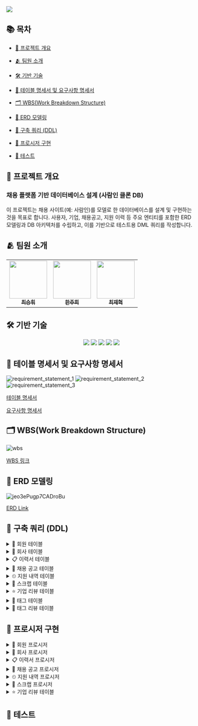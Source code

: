 <img src="https://capsule-render.vercel.app/api?type=waving&color=auto&height=250&section=header&text=7%20Team%20Job%20Market&desc=DB%20프로젝트&fontAlignY=35&descAlign=80&descAlignY=50&fontSize=80" />

## 📚 목차

- [📌 프로젝트 개요](#-프로젝트-개요)

- [🫂 팀원 소개](#-팀원-소개)

- [🛠️ 기반 기술](#%EF%B8%8F-기반-기술)

- [📄 테이블 명세서 및 요구사항 명세서](#-테이블-명세서-및-요구사항-명세서)
    
- [🗂️ WBS(Work Breakdown Structure)](#%EF%B8%8F-wbswork-breakdown-structure)
    
- [🧩 ERD 모델링](#-erd-모델링)
    
- [📌 구축 쿼리 (DDL)](#-구축-쿼리-ddl)

- [📌 프로시저 구현](#-프로시저-구현)
    
- [🧪 테스트](#-테스트)
    

## 📌 프로젝트 개요

### 채용 플랫폼 기반 데이터베이스 설계 (사람인 클론 DB)

이 프로젝트는 채용 사이트(예: 사람인)를 모델로 한 데이터베이스를 설계 및 구현하는 것을 목표로 합니다. 사용자, 기업, 채용공고, 지원 이력 등 주요 엔티티를 포함한 ERD 모델링과 DB 아키텍처를 수립하고, 이를 기반으로 테스트용 DML 쿼리를 작성합니다.


## 🫂 팀원 소개

<table align="center">
  <tbody>
    <tr>
      <td align="center"><a href="https://github.com/kishinoa"><img src="https://avatars.githubusercontent.com/u/109147221?v=4" width="100px;" alt=""/><br /><sub><b> 최승휘 </b></sub></a><br /></td>
      <td align="center"><a href="https://github.com/jh-story"><img src="https://avatars.githubusercontent.com/u/189600163?v=4" width="100px;" alt=""/><br /><sub><b> 한주희 </b></sub></a><br /></td>
      <td align="center"><a href="https://github.com/chaserChoi"><img src="https://avatars.githubusercontent.com/u/146907065?v=4" width="100px;" alt=""/><br /><sub><b> 최재혁 </b></sub></a><br /></td>
    </tr>
  </tbody>
</table>


## 🛠️ 기반 기술

<p align="center">
  <img src="https://img.shields.io/badge/MariaDB-003545?style=for-the-badge&logo=mariadb&logoColor=white" />
  <img src="https://img.shields.io/badge/ERDCloud-1F1F1F?style=for-the-badge&logo=cloud&logoColor=white" />
  <img src="https://img.shields.io/badge/MySQL%20Workbench-4479A1?style=for-the-badge&logo=mysql&logoColor=white" />
  <img src="https://img.shields.io/badge/DataGrip-000000?style=for-the-badge&logo=datagrip&logoColor=white" />
  <img src="https://img.shields.io/badge/SQL-336791?style=for-the-badge&logo=sqlite&logoColor=white" />
</p>


## 📄 테이블 명세서 및 요구사항 명세서

![requirement_statement_1](https://github.com/user-attachments/assets/f3e5c12f-6f44-44a5-93f1-c57533d88471)
![requirement_statement_2](https://github.com/user-attachments/assets/8eefa237-f1a0-4689-9983-7061393b32e3)
![requirement_statement_3](https://github.com/user-attachments/assets/59865f17-67d1-4515-8535-c439ab07c543)

[테이블 명세서](https://docs.google.com/spreadsheets/d/1hTqacqHRHbYbnGm-4wQmmA5KcH_lW9ZH21sl9GiFgTY/edit?gid=356922980#gid=356922980)

[요구사항 명세서](https://docs.google.com/spreadsheets/d/1hTqacqHRHbYbnGm-4wQmmA5KcH_lW9ZH21sl9GiFgTY/edit?gid=933404418#gid=933404418)


## 🗂️ WBS(Work Breakdown Structure)

![wbs](https://github.com/user-attachments/assets/ee96ccc6-54c3-4564-a292-d3ab4e0475fa)

[WBS 링크](https://docs.google.com/spreadsheets/d/1hTqacqHRHbYbnGm-4wQmmA5KcH_lW9ZH21sl9GiFgTY/edit?gid=0#gid=0)


## 🧩 ERD 모델링

![jeo3ePugp7CADroBu](https://github.com/user-attachments/assets/ed9d11ec-1453-4edf-8ab0-c659f78f169d)

[ERD Link](https://www.erdcloud.com/d/jeo3ePugp7CADroBu)


## 📌 구축 쿼리 (DDL)

<details>
<summary>🙆 회원 테이블</summary>
<div>

```sql
create table member (
    id			bigint primary key auto_increment,
    email			varchar(255) not null unique,
    name			varchar(255) not null,
    password		varchar(255) not null,
    account_date	datetime not null default CURRENT_TIMESTAMP,
    member_type		enum('user', 'company') default 'user',
    state			enum('online', 'offline', 'withdraw') default 'offline'
)
```

</div>
</details>
<details>
<summary>🏢 회사 테이블</summary>
<div markdown="1">

```sql
create table company (
    id			bigint primary key auto_increment,
    name			varchar(255) not null,
    address			varchar(255) not null,
    homepage		varchar(255) not null,
    phone_number	varchar(255) not null,
    member_id		bigint not null,
    foreign key(member_id) references member(id)
);
```

</div>
</details>
<details>
<summary>📋 이력서 테이블</summary>
<div markdown="1">

```sql
create table resume (
    id			bigint primary key auto_increment,
    title			varchar(255) not null,
    contents		varchar(1000) not null,
    create_time		datetime not null default CURRENT_TIMESTAMP,
    update_time		datetime,
    member_id		bigint not null,
    foreign key(member_id) references member(id)
);
```

</div>
</details>
<details>
<summary>📣 채용 공고 테이블</summary>
<div markdown="1">

```sql
create table job_posting (
    id			bigint primary key auto_increment,
    title			varchar(255) not null,
    contents		varchar(255) not null,
    career			varchar(1000) not null,
    salary			varchar(255) not null,
    category		varchar(255) not null,
    state			enum('hiring', 'deadline') default 'hiring',
    create_time		datetime not null default CURRENT_TIMESTAMP,
    deadline		datetime,
    company_id		bigint not null,
    foreign key(company_id) references company(id)
);
```

</div>
</details>
<details>
<summary>⏲ 지원 내역 테이블</summary>
<div markdown="1">

```sql
create table appli_record (
    id			bigint primary key auto_increment,
    resume_id		bigint not null,
    posting_id		bigint not null,
    appli_time		datetime not null default CURRENT_TIMESTAMP,
    result          enum('apply', 'passed', 'failed') not null default 'apply',
    foreign key(resume_id) references resume(id),
    foreign key(posting_id) references job_posting(id)
);
```

</div>
</details>
<details>
<summary>📎 스크랩 테이블</summary>
<div markdown="1">

```sql
create table scrap (
    id			bigint primary key auto_increment,
    member_id		bigint not null,
    posting_id		bigint not null,
    scrap_time		datetime not null default CURRENT_TIMESTAMP,
    foreign key(member_id) references member(id),
    foreign key(posting_id) references job_posting(id)
);
```

</div>
</details>
<details>
<summary>⭐ 기업 리뷰 테이블</summary>
<div markdown="1">

```sql
create table review (
    id			bigint primary key auto_increment,
    rating			decimal(2, 1) not null default 0.0,
    contents		varchar(1000) not null,
    create_time		datetime not null default CURRENT_TIMESTAMP,
    update_time		datetime,
    member_id		bigint not null,
    company_id		bigint not null,
    foreign key(member_id) references member(id),
    foreign key(company_id) references company(id)
);
```

</div>
</details>
<details>
<summary>🔖 태그 테이블</summary>
<div markdown="1">

```sql
create table tag (
    id			bigint primary key auto_increment,
    contents		varchar(255)
);
```

</div>
</details>
<details>
<summary>🔖 태그 리뷰 테이블</summary>
<div markdown="1">

```sql
create table tag_review (
    id			bigint primary key auto_increment,
    tag_id			bigint not null,
    review_id		bigint not null,
    foreign key(review_id) references review(id),
    foreign key(tag_id) references tag(id)
);
```

</div>
</details>


## 📌 프로시저 구현

<details>
<summary>🙆 회원 프로시저</summary>
<div>    
<details>  
<summary> 회원 가입 </summary>
    
```sql
delimiter //
CREATE PROCEDURE signup (in emailInput varchar(255), in nameInput varchar(255), in passwordInput varchar(255), in typeInput int)
begin
	if (select 1=1 from member where email = emailInput) then
		signal sqlstate '45000' set message_text = '이미 가입된 계정입니다.';
	else 
		if typeInput = 0 then
			insert into member(email, name, password) values(emailInput, nameInput, passwordInput);
            select '개인계정 가입 완료!' as message;
		else 
			insert into member(email, name, password, member_type) values(emailInput, nameInput, passwordInput, 'company');
            select '회사계정 가입 완료!' as message;
		end if;
	end if;
end //
delimiter ;
```

```sql
call signup('aa@naver.com', '호날두', '1234', 0);
call signup('ab@naver.com', '손흥민', '1234', 0);
call signup('ac@naver.com', '김민재', '1234', 0);
call signup('ad@naver.com', '메시', '1234', 1);
call signup('ae@naver.com', '홍명보', '1234', 1);
```

![회원_등록](https://github.com/user-attachments/assets/dd52741d-81ce-48cf-9937-88d74274ec56)

</details>
<details>
    
<summary> 로그인 </summary>
    
```sql
-- 로그인 프로시저
delimiter //
create procedure login (in emailInput varchar(255), in passwordInput varchar(255))
begin
	select password into @password from member where email = emailInput;
	if (select 1=1 from member where email = emailInput) then
		if @password = passwordInput then
			update member set state = 'online' where email = emailInput;
			select '로그인 완료!' as message;
		else
			signal sqlstate '45000' set message_text = '비밀번호가 틀렸습니다.';
		end if;
	else 
		signal sqlstate '45000' set message_text = '존재하지 않는 계정입니다.';
	end if;
end //
delimiter ;
```

```sql
call login('aa@naver.com', '1234');
```

![로그인](https://github.com/user-attachments/assets/e210efa2-6bee-405c-8f10-2373390c7e89)

</details>
<details>
    
<summary> 로그아웃 </summary>
    
```sql
-- 로그아웃 프로시저
delimiter //
create procedure logout (in emailInput varchar(255), in passwordInput varchar(255))
begin
	select password, state into @password, @state from member where email = emailInput;
	if (select 1=1 from member where email = emailInput) then
		if @password = passwordInput then
			if @state = 'online' then
				update member set state = 'offline' where email = emailInput;
				select '로그아웃 완료!' as message;
			else
				signal sqlstate '45000' set message_text = '온라인 상태가 아닙니다.';
			end if;
		else
			signal sqlstate '45000' set message_text = '비밀번호가 틀렸습니다.';
		end if;
	else 
		signal sqlstate '45000' set message_text = '존재하지 않는 계정입니다.';
	end if;
end //
delimiter ;
```

```sql
call logout('aa@naver.com', '1234');
```

![로그아웃](https://github.com/user-attachments/assets/8e6f551b-4831-48d1-9108-f980b539fc19)

</details>
<details>
    
<summary> 유저 정보 수정 </summary>
    
```sql
-- 유저 정보 수정 프로시저
delimiter //
create procedure userupdate (in emailInput varchar(255), in nameInput varchar(255), in passwordInput varchar(255))
begin
	select state into @state from member where email = emailInput;
	if (select 1=1 from member where email = emailInput) then
		if @state = 'online' then
			update member set name = nameInput, password = passwordInput where email = emailInput;
			select '회원정보 수정 완료!' as message;
		else
			signal sqlstate '45000' set message_text = '오프라인 상태입니다.';
		end if;
	else 
		signal sqlstate '45000' set message_text = '존재하지 않는 계정입니다.';
	end if;
end //
delimiter ;
```

```sql
call userupdate('aa@naver.com', '호날두', '0123');
```

![유저_정보_수정](https://github.com/user-attachments/assets/62df38c0-3609-40e3-8609-9d8bc21a222e)

</details>
<details>
    
<summary> 회원 탈퇴 </summary>
    
```sql
-- 회원 탈퇴 프로시저
delimiter //
create procedure withdrawal (in emailInput varchar(255), in passwordInput varchar(255))
begin
	select state, password into @state, @password from member where email = emailInput;
	if (select 1=1 from member where email = emailInput) then
		if @state = 'online' then
			if @password = passwordInput then
				update member set state = 'withdraw' where email = emailInput;
				select '회원 탈퇴 완료!' as message;
			else
				signal sqlstate '45000' set message_text = '비밀번호가 틀렸습니다.';
			end if;
		else
			signal sqlstate '45000' set message_text = '오프라인 상태입니다.';
		end if;
	else 
		signal sqlstate '45000' set message_text = '존재하지 않는 계정입니다.';
	end if;
end //
delimiter ;
```

```sql
call withdrawal('aa@naver.com', '0123');
```

![회원_탈퇴](https://github.com/user-attachments/assets/23d23bc0-8600-4e04-83c0-3bf6e7d045c5)

</details>
<details>
    
<summary> 회원 복구 </summary>
    
```sql
-- 회원 복구 프로시저
delimiter //
create procedure recovery (in emailInput varchar(255), in passwordInput varchar(255))
begin
	select state, password into @state, @password from member where email = emailInput;
	if (select 1=1 from member where email = emailInput) then
		if @state = 'withdraw' then
			if @password = passwordInput then
				update member set state = 'offline' where email = emailInput;
				select '회원복구 완료!' as message;
			else
				signal sqlstate '45000' set message_text = '비밀번호가 틀렸습니다.';
			end if;
		else
			signal sqlstate '45000' set message_text = '탈퇴한 계정이 아닙니다.';
		end if;
	else 
		signal sqlstate '45000' set message_text = '탈퇴한 계정이 아닙니다.';
	end if;
end //
delimiter ;
```

```sql
call recovery('aa@naver.com', '0123');
```

![회원_복구](https://github.com/user-attachments/assets/5d2d4054-69e7-45f5-9c1c-485bc62eeec3)

</details>
</div>
</details>

<details>
<summary>🏢 회사 프로시저</summary>
<div markdown="1">

<details>  
<summary> 회사 정보 등록 & 수정 </summary>
    
```sql
-- 회사 정보 등록 and 수정 프로시저
delimiter //
create procedure companyinup (in emailInput varchar(255), in companynameInput varchar(255), in addressInput varchar(255), in homepageInput varchar(255), in phonenumInput varchar(255))
begin
	select state, member_type, id into @state, @type, @id from member where email = emailInput;
	if (select 1=1 from member where email = emailInput) then
		if @state = 'online' then
			if @type = 'company' then
				if (select 1=1 from company where member_id = @id) then
					update company set name = companynameInput, address = addressInput, homepage = homepageInput, phone_number = phonenumInput where member_id = @id;
					select '회사정보 수정 완료!' as message;
				else
					insert into company(name, address, homepage, phone_number, member_id) values(companynameInput, addressInput, homepageInput, phonenumInput, @id);
					select '회사정보 등록 완료!' as message;
				end if;
			else
				signal sqlstate '45000' set message_text = '회사 계정만 등록 가능';
			end if;
		else
			signal sqlstate '45000' set message_text = '온라인상태가 아닙니다.';
		end if;
	else 
		signal sqlstate '45000' set message_text = '존재하지 않는 계정입니다.';
	end if;
end //
delimiter ;
```

```sql
-- 등록
call companyinup('ad@naver.com', '바르셀로나', '스페인 바르셀로나', 'www.ad.com', '010-1234-5678');

-- 수정 (프로시저 같음)
call companyinup('ad@naver.com', '바르셀로나', '스페인 바르셀로나', 'www.ad.com', '010-1234-1234');
```

![회사_정보_등록](https://github.com/user-attachments/assets/05c5db8b-55b7-4976-b135-e9f4add1e74f)

![회사_수정](https://github.com/user-attachments/assets/10b0d88b-2d60-4f8c-979d-c6df71c48a9c)

</details>
<details>
    
<summary> 회사 정보 삭제 </summary>
    
```sql
-- 회사 정보 삭제 프로시저
delimiter //
create procedure companydel (in emailInput varchar(255))
begin
	select state, member_type, id into @state, @type, @id from member where email = emailInput;
	if (select 1=1 from member where email = emailInput) then
		if @state = 'online' then
			if @type = 'company' then
				if (select 1=1 from company where member_id = @id) then
					delete from company where member_id = @id;
					select '회사 정보 삭제 완료!' as message;
				else
					signal sqlstate '45000' set message_text = '등록한 회사 정보가 없음';
				end if;
			else
				signal sqlstate '45000' set message_text = '회사 계정만 삭제 가능';
			end if;
		else
			signal sqlstate '45000' set message_text = '온라인 상태가 아닙니다.';
		end if;
	else 
		signal sqlstate '45000' set message_text = '존재하지 않는 계정입니다.';
	end if;
end //
delimiter ;
```

```sql
call companydel('ad@naver.com');
```

![회사_삭제](https://github.com/user-attachments/assets/741a9363-4f33-4732-b569-3eb2a29558a9)

</details>
</div>
</details>

<details>
<summary>📋 이력서 프로시저</summary>
<div markdown="1">

<details>  
<summary> 이력서 등록 </summary>
    
```sql
-- 이력서 등록 프로시저
-- 개인 계정 -> 이력서 등록 (제목, 내용)
DELIMITER //
create procedure RESUME_001(
    in titleInput varchar(255),
    in contentsInput varchar(1000),
    in memberIdInput bigint
)
begin
    if exists(select 1 from member where id = memberIdInput and member_type = 'user' and state = 'online') then
        if (select 1 from resume where member_id = memberIdInput and title = titleInput) then
            -- 이미 등록된 이력서 제목이 존재하는 경우 오류 발생
            signal sqlstate '45000' set message_text = '이미 등록된 이력서 제목이 존재합니다.';
        else
            insert into resume (title, contents, member_id)
                values (titleInput, contentsInput, memberIdInput);

            -- 이력서 등록 성공 메세지
            select '이력서 등록 완료!' as message;
        end if;
    else
        -- 개인 계정이 아닌 경우 오류 발생
        signal sqlstate '45000' set message_text = '개인 계정만 등록 가능!';
    end if;
end //
delimiter ;
```

```sql
call RESUME_001('이력서1', '바르셀로나 지원합니다.', 1);
call RESUME_001('이력서2', '국가대표 공격수 지원합니다.', 2);
call RESUME_001('이력서3', '국가대표 수비수 지원합니다.', 3);
```

![이력서_등록](https://github.com/user-attachments/assets/95aa9992-c1d0-4407-85b5-dc434d025f4b)

</details>
<details>
    
<summary> 이력서 수정 </summary>
    
```sql
-- 이력서 수정 프로시저
-- 이력서 내용 수정
delimiter //
create procedure RESUME_002(
    in memberIdInput bigint, 
    in idInput bigint,
    in titleInput varchar(255),
    in contentsInput varchar(1000))
begin
    -- 이력서 ID가 존재하는지 확인
    if exists(select 1 from member where id = memberIdInput and member_type = 'user' and state = 'online') then
        update resume
        set title = titleInput,
            contents = contentsInput,
            update_time = CURRENT_TIMESTAMP
        where id = idInput;

        select '이력서가 수정되었습니다.' as message;
    else
        -- 개인 계정이 아닌 경우 오류 발생
        signal sqlstate '45000' set message_text = '개인 계정 및 online 상태만 수정 가능!';
    end if;
end //
delimiter ;
```

```sql
call RESUME_002(3, 3, '이력서4', '국가대표 수비수 지원합니다.');
```

![이력서_수정](https://github.com/user-attachments/assets/89e552f1-8f08-45b1-8072-30c122e4b75d)

</details>
<details>
    
<summary> 이력서 삭제 </summary>
    
```sql
-- 이력서 삭제 프로시저
-- ✔️ 회사 계정 → 공고 삭제
delimiter //
create procedure RESUME_003(
    in memberIdInput bigint, 
    in idInput bigint
)
begin
    if exists(select 1 from member where id = memberIdInput and member_type = 'user' and state = 'online') then
        delete from resume
        where id = idInput;

        select '이력서가 삭제되었습니다.' as message;
    else
        -- 개인 계정이 아닌 경우 오류 발생
        signal sqlstate '45000' set message_text = '개인 계정 및 online 상태만 삭제 가능!';
    end if;
end //
delimiter ;
```

```sql
call RESUME_003(3, 3);
```

![이력서_삭제](https://github.com/user-attachments/assets/bf7a025d-c5f5-471c-ba8f-b31541d7cd6d)

</details>

</div>
</details>

<details>
<summary>📣 채용 공고 프로시저</summary>
<div markdown="1">

<details>  
<summary> 공고 등록 </summary>
    
```sql
-- 공고 등록 프로시저
-- ✔️ 회사 계정 → 공고 등록 가능
-- 제목, 내용, 경력, 연봉, 마감시간, 카테고리, 상태
delimiter //
create procedure POSTING_001(
    IN memberIdInput BIGINT,
    IN titleInput VARCHAR(255),
    IN contentsInput VARCHAR(255),
    IN careerInput VARCHAR(1000),
    IN salaryInput VARCHAR(255),
    IN categoryInput VARCHAR(255),
    IN deadlineInput DATETIME
)
begin
    -- 회사 계정 ID 변수
    declare v_company_id bigint;

    -- 회사 계정 확인
    if exists(select 1 from member where id = memberIdInput and member_type = 'company' and state = 'online') then
        -- 회사 ID 조회
        select id into v_company_id from company where member_id = memberIdInput;

        -- 채용 공고 등록
        insert into job_posting(title, contents, career, salary, category, deadline, company_id)
            VALUES (titleInput, contentsInput, careerInput, salaryInput, categoryInput, deadlineInput, v_company_id);
    else
        -- 회사 계정이 아닌 경우 오류 발생
        signal sqlstate '45000' set message_text = '회사 계정만 등록 가능';
    end if;
end //
delimiter ;
```

```sql
call POSTING_001(4, '선수모집', '선수 구합니다', '1년', '3000만원', '스포츠', '2025-06-10');
call POSTING_001(5, '국가대표 모집', '선수 구합니다', '1년', '3000만원', '스포츠', '2025-06-09');
```

![공고_등록](https://github.com/user-attachments/assets/d59500f8-6ca7-4d48-b1ef-6d6d56b1809a)

</details>
<details>
    
<summary> 공고 수정 </summary>
    
```sql
-- 공고 수정 프로시저
-- ✔️ 회사 계정 → 원하는 공고 수정 가능
-- 제목, 내용, 경력, 연봉, 마감시간, 카테고리
delimiter //
create procedure POSTING_002(
    in memberIdInput bigint,
    in postingIdInput bigint,
    in titleInput varchar(255),
    in contentsInput varchar(255),
    in careerInput varchar(1000),
    in salaryInput varchar(255),
    in categoryInput varchar(255),
    in deadlineInput datetime
)
begin
    -- 회사 계정 ID 변수
    declare v_company_id bigint;

    -- 회사 계정 확인
    if exists(select 1 from member where id = memberIdInput and member_type = 'company' and state = 'online') then
        select id into v_company_id from company where member_id = memberIdInput;

        -- 공고 ID & 회사 ID 일치한지 확인
        if exists(select 1 from job_posting where id = postingIdInput and company_id = v_company_id) then
            update job_posting
            set title = titleInput,
                contents = contentsInput,
                career = careerInput,
                salary = salaryInput,
                category = categoryInput,
                deadline = deadlineInput
            where id = postingIdInput;
        else
            -- 공고가 존재하지 않거나 수정 권한이 없는 경우(회사ID 다른 경우) 오류 발생
            signal sqlstate '45000' set message_text = '수정 권한이 없거나 존재하지 않는 공고입니다.';
        end if;
    else
        -- 회사 계정이 아닌 경우 오류 발생
        signal sqlstate '45000' set message_text = '회사 계정만 수정 가능!';
    end if;
end //
delimiter ;
```

```sql
call POSTING_002(4, 1, '선수모집', '선수 구합니다', '1년', '3500만원', '스포츠', '2025-06-10');
```

![공고_수정](https://github.com/user-attachments/assets/beab0ec5-fb90-4fb6-924c-5d854bd1bbcf)

</details>
<details>
    
<summary> 공고 상태 변경 </summary>
    
```sql
-- 공고 상태 변경 프로시저
-- ✔️ 회사 계정 → 공고 마감시간 지날 시에 상태 변경
# (기본은 고용중(hiring) > 마감(deadline)으로 상태 변경)
delimiter //
create procedure POSTING_003()
begin
    update job_posting
    set state = 'deadline'
    where deadline < now()
    and state = 'hiring';
end //
delimiter ;
```

```sql
call POSTING_003();
```

![공고_상태_등록](https://github.com/user-attachments/assets/609e72f5-c132-4329-9275-c32e523de93d)

</details>
<details>
    
<summary> 공고 삭제 </summary>
    
```sql
-- 공고 삭제 프로시저
-- ✔️ 회사 계정 → 공고 삭제
delimiter //
create procedure POSTING_004(
    in memberIdInput bigint,
    in postingIdInput bigint
)
begin
    -- 회사 계정 ID 변수
    declare v_company_id bigint;

    -- 회사 계정 확인
    if exists(select 1 from member where id = memberIdInput and member_type = 'company' and state = 'online') then
        select id into v_company_id from company where member_id = memberIdInput;

        -- 공고 ID & 회사 ID 일치한지 확인
        if exists(select 1 from job_posting where id = postingIdInput and company_id = v_company_id) then
            delete from job_posting where id = postingIdInput;
        else
            -- 공고가 존재하지 않거나 삭제 권한이 없는 경우(회사ID 다른 경우) 오류 발생
            signal sqlstate '45000' set message_text = '삭제 권한 없거나 존재하지 않는 공고입니다!';
        end if;
    else
        -- 회사 계정이 아닌 경우 오류 발생
        signal sqlstate '45000' set message_text = '회사 계정만 삭제 가능!';
    end if;
end //
delimiter ;
```

```sql
call POSTING_004(5, 2);
```

![공고_삭제](https://github.com/user-attachments/assets/83d57fd1-bd4f-4d2a-914f-a1d1496d0e04)

</details>

</div>
</details>

<details>
<summary>⏲ 지원 내역 프로시저</summary>
<div markdown="1">

<details>
    
<summary> 이력서 지원 </summary>
    
```sql
-- 지원 내역 프로시저
-- 이력서 지원
-- ✔️ 사용자의 이력서를 공고에 지원
delimiter //
create procedure APPLY_001(
    in memberIdInput bigint,
    in resumeIdInput bigint,
    in postingIdInput bigint
)
begin
    declare v_resume_owner bigint;
    declare v_deadline datetime;

    -- 회원 상태 확인
    IF EXISTS (
        select 1 from member
        where id = memberIdInput and state = 'online'
    ) then
        -- 이력서 소유자 확인
        select member_id into v_resume_owner from resume where id = resumeIdInput;
        select deadline into v_deadline from job_posting where id = postingIdInput;

        if v_resume_owner = memberIdInput then
            if v_deadline is null or v_deadline > now() then
                insert into appli_record (resume_id, posting_id)
                values (resumeIdInput, postingIdInput);
            else
                signal sqlstate '45000'
                    set message_text = '해당 공고는 마감되었습니다. 지원할 수 없습니다.';
            end if;
        else
            signal sqlstate '45000'
                set message_text = '해당 이력서는 이 회원의 것이 아닙니다.';
        end if;
    else
        signal sqlstate '45000'
            set message_text = '회원 상태가 online일 경우에만 지원할 수 있습니다.';
    end if;
end //
delimiter ;
```

```sql
call APPLY_001(1, 1, 1);
call APPLY_001(2, 2, 3);
call APPLY_001(3, 4, 3);
```

![지원_내역_조회](https://github.com/user-attachments/assets/6f5d3434-8a03-4362-b67e-d63a4c29b8cc)

</details>
<details>
    
<summary> 지원 상태 변경 (합/불) </summary>
    
```sql
-- 지원 상태 변경(합격, 불합격)
delimiter //
create procedure changeresult (in memIdInput bigint, in postingIdInput bigint, in resumeIdInput bigint)
begin
	select state, member_type into @state, @type from member where id = memIdInput;
	if @type = 'company' then
		if @state = 'online' then
			select state into @post_state from job_posting where id = postingIdInput;
			if @post_state = 'deadline' then
				update appli_record set result = 'passed' where posting_id = postingIdInput and resume_id = resumeIdInput;
				update appli_record set result = 'failed' where posting_id = postingIdInput and result = 'apply';
			else
				signal sqlstate '45000' set message_text = '채용중인 공고 입니다.';
			end if;
		else
			signal sqlstate '45000' set message_text = '온라인 상태가 아닙니다.';
		end if;
	else
		signal sqlstate '45000' set message_text = '회사 계정으로 로그인 하세요.';
	end if;
end //
delimiter ;
```

```sql
call changeresult(5, 3, 2);
```

![지원결과상태변경](https://github.com/user-attachments/assets/f7967d1f-ebc4-4c97-b99e-319c9513adb6)

</details>

</div>
</details>

<details>
<summary>📎 스크랩 프로시저</summary>
<div markdown="1">

<details>
    
<summary> 스크랩 추가 </summary>
    
```sql
-- 스크랩 추가
delimiter //
create procedure scrapinsert (in memIdInput bigint, in postingIdInput bigint)
begin
	select state, member_type into @state, @type from member where id = memIdInput;
	if @type = 'user' then
		if @state = 'online' then
			select state into @post_state from job_posting where id = postingIdInput;
			if @post_state = 'hiring' then
				insert into scrap(member_id, posting_id) values(memIdInput, postingIdInput);
                select '스크랩 추가 완료!' as message;
			else
				signal sqlstate '45000' set message_text = '채용중인 공고가 아닙니다.';
			end if;
		else
			signal sqlstate '45000' set message_text = '온라인 상태가 아닙니다.';
		end if;
	else
		signal sqlstate '45000' set message_text = '개인 계정으로 로그인 하세요.';
	end if;
end //
delimiter ;
```

```sql
call scrapinsert(1, 1);
```

![스크랩_추가](https://github.com/user-attachments/assets/3ba6b88e-37eb-4d29-8862-315c22fa0cb0)

</details>
<details>
    
<summary> 스크랩 삭제 </summary>
    
```sql
-- 스크랩 삭제
delimiter //
create procedure scrapdelete (in memIdInput bigint, in scrapIdInput bigint)
begin
	select state, member_type into @state, @type from member where id = memIdInput;
	if @type = 'user' then
		if @state = 'online' then
			if (select 1=1 from scrap where id = scrapIdInput) then
				if (select 1=1 from scrap where id = scrapIdInput and member_id = memIdInput) then
					delete from scrap where id = scrapIdInput;
                    select '스크랩 삭제 완료!' as message;
				else
					signal sqlstate '45000' set message_text = '본인 스크랩이 아닙니다.';
				end if;
			else
				signal sqlstate '45000' set message_text = '스크랩이 존재하지 않습니다.';
			end if;
		else
			signal sqlstate '45000' set message_text = '온라인 상태가 아닙니다.';
		end if;
	else
		signal sqlstate '45000' set message_text = '개인 계정으로 로그인 하세요.';
	end if;
end //
delimiter ;
```

```sql
call scrapdelete(1, 1);
```

![스크랩_삭제](https://github.com/user-attachments/assets/90a37e59-35fc-4db2-b7cc-8d180b2d785a)

</details>

</div>
</details>

<details>
<summary>⭐ 기업 리뷰 테이블</summary>
<div markdown="1">

<details>
    
<summary> 리뷰 생성 </summary>
    
```sql
-- 리뷰 생성
delimiter //
create procedure reviewinsert (in memIdInput bigint, in companyIdInput bigint, in ratingInput decimal(2,1), in contentsInput varchar(1000), in tagInput varchar(255))
begin
	select state, member_type into @state, @type from member where id = memIdInput;
	if @type = 'user' then
		if @state = 'online' then
			if (select 1=1 from review where member_id = memIdInput and company_id = companyIdInput) then
				signal sqlstate '45000' set message_text = '이미 평가한 회사입니다.';
			else 
				insert into review(rating, contents, member_id, company_id) values(ratingInput, contentsInput, memIdInput, companyIdInput);
				select id into @review_id from review order by id desc limit 1;
				if (select 1=1 from tag where contents = tagInput) then
					select id into @tag_id from tag where contents = tagInput;
				else
					insert into tag(contents) values(tagInput);
					select id into @tag_id from tag order by id desc limit 1;
				end if;
				insert into tag_review(review_id, tag_id) values(@review_id, @tag_id);
                select '리뷰 등록 완료!' as message;
			end if;
		else
			signal sqlstate '45000' set message_text = '온라인 상태가 아닙니다.';
		end if;
	else
		signal sqlstate '45000' set message_text = '개인 계정으로 로그인 하세요.';
	end if;
end //
delimiter ;
```

```sql
call reviewinsert(1, 2, 4.0, '좋아요', 'good');
```

![리뷰_생성](https://github.com/user-attachments/assets/7c45eac7-14d4-4dae-87e4-f2147f6a6cf2)

</details>
<details>
    
<summary> 리뷰 수정 </summary>
    
```sql
-- 리뷰 수정
delimiter //
create procedure reviewupdate (in memIdInput bigint, in reviewIdInput bigint, in ratingInput decimal(2,1), in contentsInput varchar(1000))
begin
	select state, member_type into @state, @type from member where id = memIdInput;
	if @type = 'user' then
		if @state = 'online' then
			if(select 1=1 from review where id = reviewIdInput and member_id = memIdInput) then
				update review set rating = ratingInput, contents = contentsInput, update_time = now() where id = reviewIdInput;
                select '리뷰 수정 완료!' as message;
			else
				signal sqlstate '45000' set message_text = '본인 리뷰가 아닙니다.';
			end if;
		else
			signal sqlstate '45000' set message_text = '온라인 상태가 아닙니다.';
		end if;
	else
		signal sqlstate '45000' set message_text = '개인 계정으로 로그인 하세요.';
	end if;
end //
delimiter ;
```

```sql
call reviewupdate(1, 1, 3.5, '좋아요');
```

![리뷰_수정](https://github.com/user-attachments/assets/1ad067df-0f61-4deb-abfc-6acc934b89cf)

</details>
<details>
    
<summary> 리뷰 삭제 </summary>
    
```sql
-- 리뷰 삭제
delimiter //
create procedure reviewdelete (in memIdInput bigint, in reviewIdInput bigint)
begin
	select state, member_type into @state, @type from member where id = memIdInput;
	if @type = 'user' then
		if @state = 'online' then
			if (select 1=1 from review where id = reviewIdInput and member_id = memIdInput) then
				delete from tag_review where review_id = reviewIdInput;
				delete from review where id = reviewIdInput;
                select '리뷰 삭제 완료!' as message;
			else
				signal sqlstate '45000' set message_text = '본인 리뷰가 아닙니다.';
			end if;
		else
			signal sqlstate '45000' set message_text = '온라인 상태가 아닙니다.';
		end if;
	else
		signal sqlstate '45000' set message_text = '개인 계정으로 로그인 하세요.';
	end if;
end //
delimiter ;
```

```sql
call reviewdelete(1, 1);
```

![리뷰_삭제](https://github.com/user-attachments/assets/d8c8ac2f-878e-4843-b5a8-34de04800601)

</details>

</div>
</details>


## 🧪 테스트

